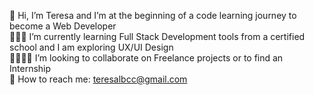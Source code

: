 🌸 Hi, I’m Teresa and I’m at the beginning of a code learning journey to become a Web Developer
<br>
👩🏻‍💻 I’m currently learning Full Stack Development tools from a certified school and I am exploring UX/UI Design
<br>
🫱🏻‍🫲🏽 I’m looking to collaborate on Freelance projects or to find an Internship
<br>
📩 How to reach me: teresalbcc@gmail.com

<!---
tlimacaruso/tlimacaruso is a ✨ special ✨ repository because its `README.md` (this file) appears on your GitHub profile.
You can click the Preview link to take a look at your changes.
--->
